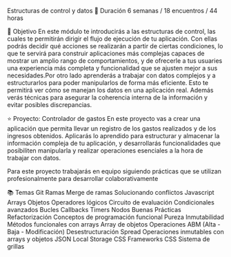 Estructuras de control y datos
📅 Duración
6 semanas / 18 encuentros / 44 horas

🏁 Objetivo
En este módulo te introducirás a las estructuras de control, las cuales te permitirán dirigir el flujo de ejecución de tu aplicación. Con ellas podrás decidir qué acciones se realizarán a partir de ciertas condiciones, lo que te servirá para construir aplicaciones más complejas capaces de mostrar un amplio rango de comportamientos, y de ofrecerle a tus usuaries una experiencia más completa y funcionalidad que se ajusten mejor a sus necesidades.Por otro lado aprenderás a trabajar con datos complejos y a estructurarlos para poder manipularlos de forma más eficiente. Esto te permitirá ver cómo se manejan los datos en una aplicación real. Además verás técnicas para asegurar la coherencia interna de la información y evitar posibles discrepancias.

⭐️ Proyecto: Controlador de gastos
En este proyecto vas a crear una aplicación que permita llevar un registro de los gastos realizados y de los ingresos obtenidos. Aplicarás lo aprendido para estructurar y almacenar la información compleja de tu aplicación, y desarrollarás funcionalidades que posibiliten manipularla y realizar operaciones esenciales a la hora de trabajar con datos.

Para este proyecto trabajarás en equipo siguiendo prácticas que se utilizan profesionalmente para desarrollar colaborativamente

📚 Temas
Git
Ramas
Merge de ramas
Solucionando conflictos
Javascript
Arrays
Objetos
Operadores lógicos
Circuito de evaluación
Condicionales avanzados
Bucles
Callbacks
Timers
Nodos
Buenas Prácticas
Refactorización
Conceptos de programación funcional
Pureza
Inmutabilidad
Métodos funcionales con arrays
Array de objetos
Operaciones ABM (Alta - Baja - Modificación)
Desestructuración
Spread
Operaciones inmutables con arrays y objetos
JSON
Local Storage
CSS
Frameworks CSS
Sistema de grillas
